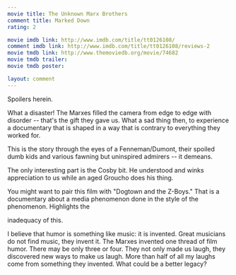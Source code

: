 ```yaml
---
movie title: The Unknown Marx Brothers
comment title: Marked Down
rating: 2

movie imdb link: http://www.imdb.com/title/tt0126108/
comment imdb link: http://www.imdb.com/title/tt0126108/reviews-2
movie tmdb link: http://www.themoviedb.org/movie/74682
movie tmdb trailer: 
movie tmdb poster: 

layout: comment
---
```


Spoilers herein.

What a disaster! The Marxes filled the camera from edge to edge with disorder -- that's  the gift they gave us. What a sad thing then, to experience a documentary that is shaped  in a way that is contrary to everything they worked for.

This is the story through the eyes of a Fenneman/Dumont, their spoiled dumb kids and  various fawning but uninspired admirers -- it demeans.

The only interesting part is the Cosby bit. He understood and winks appreciation to us  while an aged Groucho does his thing.

You might want to pair this film with "Dogtown and the Z-Boys." That is a documentary  about a media phenomenon done in the style of the phenomenon. Highlights the

inadequacy of this.

I believe that humor is something like music: it is invented. Great musicians do not find  music, they invent it. The Marxes invented one thread of film humor. There may be only  three or four. They not only made us laugh, they discovered new ways to make us laugh.  More than half of all my laughs come from something they invented. What could be a  better legacy?